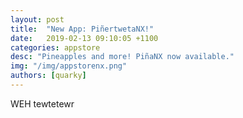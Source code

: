 ```yaml
---
layout: post
title:  "New App: PiñertwetaNX!"
date:   2019-02-13 09:10:05 +1100
categories: appstore
desc: "Pineapples and more! PiñaNX now available."
img: "/img/appstorenx.png"
authors: [quarky]
---
```

WEH
tewtetewr
